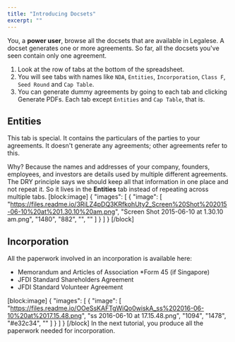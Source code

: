 ```yaml
---
title: "Introducing Docsets"
excerpt: ""
---
```

You, a **power user**, browse all the docsets that are available in Legalese. A docset generates one or more agreements. So far, all the docsets you've seen contain only one agreement.

1. Look at the row of tabs at the bottom of the spreadsheet.
2. You will see tabs with names like `NDA`, `Entities`, `Incorporation`, `Class F`, `Seed Round` and `Cap Table`.
3. You can generate dummy agreements by going to each tab and clicking Generate PDFs. Each tab except `Entities` and `Cap Table`, that is.

## Entities
This tab is special. It contains the particulars of the parties to your agreements. It doesn't generate any agreements; other agreements refer to this.

Why? Because the names and addresses of your company, founders, employees, and investors are details used by multiple different agreements. The DRY principle says we should keep all that information in one place and not repeat it. So it lives in the **Entities** tab instead of repeating across multiple tabs.
[block:image]
{
  "images": [
    {
      "image": [
        "https://files.readme.io/3RiLZ4pDQ3KRfkohUty2_Screen%20Shot%202015-06-10%20at%201.30.10%20am.png",
        "Screen Shot 2015-06-10 at 1.30.10 am.png",
        "1480",
        "882",
        "",
        ""
      ]
    }
  ]
}
[/block]
## Incorporation 
All the paperwork involved in an incorporation is available here:

* Memorandum and Articles of Association
*Form 45 (if Singapore)
* JFDI Standard Shareholders Agreement
* JFDI Standard Volunteer Agreement

[block:image]
{
  "images": [
    {
      "image": [
        "https://files.readme.io/OOeSsKAFTgWiQo0wiskA_ss%202016-06-10%20at%2017.15.48.png",
        "ss 2016-06-10 at 17.15.48.png",
        "1094",
        "1478",
        "#e32c34",
        ""
      ]
    }
  ]
}
[/block]
In the next tutorial, you produce all the paperwork needed for incorporation.